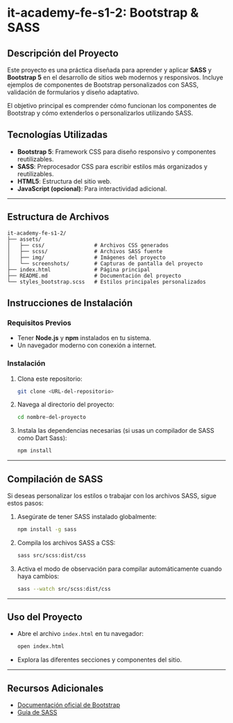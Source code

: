 # it-academy-fe-s1-2: Bootstrap & SASS

## Descripción del Proyecto

Este proyecto es una práctica diseñada para aprender y aplicar **SASS** y **Bootstrap 5** en el desarrollo de sitios web modernos y responsivos. Incluye ejemplos de componentes de Bootstrap personalizados con SASS, validación de formularios y diseño adaptativo.

El objetivo principal es comprender cómo funcionan los componentes de Bootstrap y cómo extenderlos o personalizarlos utilizando SASS.

## Tecnologías Utilizadas

- **Bootstrap 5**: Framework CSS para diseño responsivo y componentes reutilizables.
- **SASS**: Preprocesador CSS para escribir estilos más organizados y reutilizables.
- **HTML5**: Estructura del sitio web.
- **JavaScript (opcional)**: Para interactividad adicional.

---

## Estructura de Archivos

```plaintext
it-academy-fe-s1-2/
├── assets/
│   ├── css/                # Archivos CSS generados
│   ├── scss/               # Archivos SASS fuente
│   ├── img/                # Imágenes del proyecto
│   └── screenshots/        # Capturas de pantalla del proyecto
├── index.html              # Página principal
├── README.md               # Documentación del proyecto
└── styles_bootstrap.scss   # Estilos principales personalizados
```

## Instrucciones de Instalación

### Requisitos Previos
- Tener **Node.js** y **npm** instalados en tu sistema.
- Un navegador moderno con conexión a internet.

### Instalación

1. Clona este repositorio:
   ```bash
   git clone <URL-del-repositorio>
   ```

2. Navega al directorio del proyecto:
   ```bash
   cd nombre-del-proyecto
   ```

3. Instala las dependencias necesarias (si usas un compilador de SASS como Dart Sass):
   ```bash
   npm install
   ```

---

## Compilación de SASS

Si deseas personalizar los estilos o trabajar con los archivos SASS, sigue estos pasos:

1. Asegúrate de tener SASS instalado globalmente:
   ```bash
   npm install -g sass
   ```

2. Compila los archivos SASS a CSS:
   ```bash
   sass src/scss:dist/css
   ```

3. Activa el modo de observación para compilar automáticamente cuando haya cambios:
   ```bash
   sass --watch src/scss:dist/css
   ```

---

## Uso del Proyecto

- Abre el archivo `index.html` en tu navegador:
  ```bash
  open index.html
  ```

- Explora las diferentes secciones y componentes del sitio.

---

## Recursos Adicionales

- [Documentación oficial de Bootstrap](https://getbootstrap.com/)
- [Guía de SASS](https://sass-lang.com/guide)